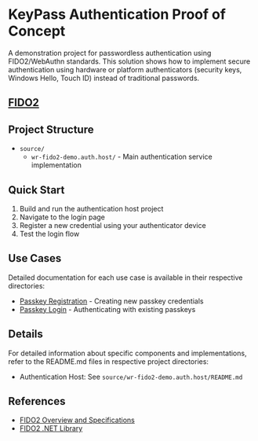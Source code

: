 # KeyPass Authentication Proof of Concept

A demonstration project for passwordless authentication using FIDO2/WebAuthn standards. This solution shows how to implement secure authentication using hardware or platform authenticators (security keys, Windows Hello, Touch ID) instead of traditional passwords.

## [FIDO2](./fido2.md)

## Project Structure

- `source/`
   - `wr-fido2-demo.auth.host/` - Main authentication service implementation

## Quick Start

1. Build and run the authentication host project
2. Navigate to the login page
3. Register a new credential using your authenticator device
4. Test the login flow

## Use Cases

Detailed documentation for each use case is available in their respective directories:
- [Passkey Registration](source/wr-fido2-demo.auth.host/UseCases/PasskeyRegistration/_README.md) - Creating new passkey credentials
- [Passkey Login](source/wr-fido2-demo.auth.host/UseCases/PasskeyLogin/_README.md) - Authenticating with existing passkeys

## Details

For detailed information about specific components and implementations, refer to the README.md files in respective project directories:
- Authentication Host: See `source/wr-fido2-demo.auth.host/README.md`

## References

- [FIDO2 Overview and Specifications](https://fidoalliance.org/fido2/)
- [FIDO2 .NET Library](https://github.com/passwordless-lib/fido2-net-lib)

